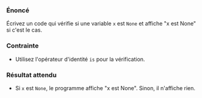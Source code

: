 ### Énoncé

Écrivez un code qui vérifie si une variable ```x``` est ```None``` et affiche "x est None" si c'est le cas.

### Contrainte

- Utilisez l'opérateur d'identité ```is``` pour la vérification.

### Résultat attendu

- Si ```x``` est ```None```, le programme affiche "x est None". Sinon, il n'affiche rien.
